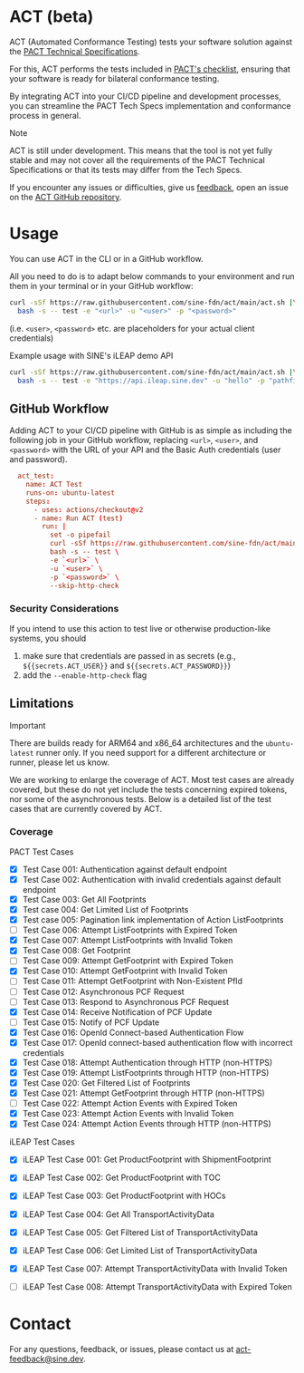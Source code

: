 # ACT (beta)

ACT (Automated Conformance Testing) tests your software solution against the [PACT Technical
Specifications](https://wbcsd.github.io/data-exchange-protocol/v2/).

For this, ACT performs the tests included in [PACT's checklist](https://wbcsd.github.io/pact-conformance-testing/checklist.html), ensuring that your software is ready for bilateral conformance testing.

By integrating ACT into your CI/CD pipeline and development processes, you can streamline the PACT Tech Specs implementation and conformance process in general.


> [!NOTE]
> ACT is still under development. This means that the tool is not yet fully stable and may not cover all
> the requirements of the PACT Technical Specifications or that its tests may differ from the Tech Specs.
>
> If you encounter any issues or difficulties, give us [feedback](#contact), open an issue on the [ACT GitHub repository](https://github.com/sine-fdn/act/issues).


# Usage

You can use ACT in the CLI or in a GitHub workflow.

All you need to do is to adapt below commands to your environment and run them in your terminal or in your GitHub workflow:

```sh
curl -sSf https://raw.githubusercontent.com/sine-fdn/act/main/act.sh |\
  bash -s -- test -e "<url>" -u "<user>" -p "<password>"
```

(i.e. `<user>`, `<password>` etc. are placeholders for your actual client credentials)


Example usage with SINE's iLEAP demo API
```sh
curl -sSf https://raw.githubusercontent.com/sine-fdn/act/main/act.sh |\
  bash -s -- test -e "https://api.ileap.sine.dev" -u "hello" -p "pathfinder" \
```


## GitHub Workflow

Adding ACT to your CI/CD pipeline with GitHub is as simple as including the following job in your GitHub workflow, replacing `<url>`, `<user>`, and `<password>` with the URL of your API and the Basic Auth credentials (user and password).

```TOML
  act_test:
    name: ACT Test
    runs-on: ubuntu-latest
    steps:
      - uses: actions/checkout@v2
      - name: Run ACT (test)
        run: |
          set -o pipefail
          curl -sSf https://raw.githubusercontent.com/sine-fdn/act/main/act.sh | \
          bash -s -- test \
          -e `<url>` \
          -u `<user>` \
          -p `<password>` \
          --skip-http-check
```


### Security Considerations

If you intend to use this action to test live or otherwise production-like systems, you should

1. make sure that credentials are passed in as secrets
     (e.g., `${{secrets.ACT_USER}}` and `${{secrets.ACT_PASSWORD}}`)
2. add the `--enable-http-check` flag


## Limitations

> [!IMPORTANT]
>
> There are builds ready for ARM64 and x86_64 architectures and the `ubuntu-latest` runner only.
> If you need support for a different architecture or runner, please let us know.

We are working to enlarge the coverage of ACT. Most test cases are already covered, but these do not yet include the tests concerning expired tokens, nor some of the asynchronous tests. Below is a detailed list of the test cases that are currently covered by ACT.

### Coverage

PACT Test Cases

- [x] Test Case 001: Authentication against default endpoint
- [x] Test Case 002: Authentication with invalid credentials against default endpoint
- [x] Test Case 003: Get All Footprints
- [x] Test case 004: Get Limited List of Footprints
- [x] Test case 005: Pagination link implementation of Action ListFootprints
- [ ] Test Case 006: Attempt ListFootprints with Expired Token
- [x] Test Case 007: Attempt ListFootprints with Invalid Token
- [x] Test Case 008: Get Footprint
- [ ] Test Case 009: Attempt GetFootprint with Expired Token
- [x] Test Case 010: Attempt GetFootprint with Invalid Token
- [ ] Test Case 011: Attempt GetFootprint with Non-Existent PfId
- [ ] Test Case 012: Asynchronous PCF Request
- [ ] Test Case 013: Respond to Asynchronous PCF Request
- [x] Test Case 014: Receive Notification of PCF Update
- [ ] Test Case 015: Notify of PCF Update
- [x] Test Case 016: OpenId Connect-based Authentication Flow
- [x] Test Case 017: OpenId connect-based authentication flow with incorrect credentials
- [x] Test Case 018: Attempt Authentication through HTTP (non-HTTPS)
- [x] Test Case 019: Attempt ListFootprints through HTTP (non-HTTPS)
- [x] Test Case 020: Get Filtered List of Footprints
- [x] Test Case 021: Attempt GetFootprint through HTTP (non-HTTPS)
- [ ] Test Case 022: Attempt Action Events with Expired Token
- [x] Test Case 023: Attempt Action Events with Invalid Token
- [x] Test Case 024: Attempt Action Events through HTTP (non-HTTPS)

iLEAP Test Cases

- [x] iLEAP Test Case 001: Get ProductFootprint with ShipmentFootprint
- [x] iLEAP Test Case 002: Get ProductFootprint with TOC
- [x] iLEAP Test Case 003: Get ProductFootprint with HOCs
- [x] iLEAP Test Case 004: Get All TransportActivityData
- [x] iLEAP Test Case 005: Get Filtered List of TransportActivityData
- [x] iLEAP Test Case 006: Get Limited List of TransportActivityData
- [x] iLEAP Test Case 007: Attempt TransportActivityData with Invalid Token
- [ ] iLEAP Test Case 008: Attempt TransportActivityData with Expired Token


# Contact

For any questions, feedback, or issues, please contact us at [act-feedback@sine.dev](act-feedback@sine.dev).
